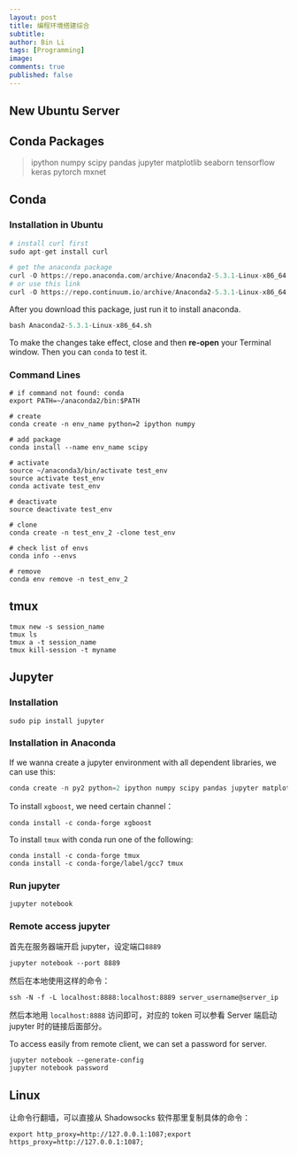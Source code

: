 ```yaml
---
layout: post
title: 编程环境搭建综合
subtitle:
author: Bin Li
tags: [Programming]
image: 
comments: true
published: false
---
```


## New Ubuntu Server
## Conda Packages
> ipython numpy scipy pandas jupyter matplotlib seaborn tensorflow keras pytorch mxnet

## Conda
### Installation in Ubuntu
```python
# install curl first
sudo apt-get install curl

# get the anaconda package
curl -O https://repo.anaconda.com/archive/Anaconda2-5.3.1-Linux-x86_64.sh
# or use this link
curl -O https://repo.continuum.io/archive/Anaconda2-5.3.1-Linux-x86_64.sh
```

After you download this package, just run it to install anaconda.

```python
bash Anaconda2-5.3.1-Linux-x86_64.sh
```

To make the changes take effect, close and then **re-open** your Terminal window. Then you can `conda` to test it.

### Command Lines

```
# if command not found: conda
export PATH=~/anaconda2/bin:$PATH

# create
conda create -n env_name python=2 ipython numpy

# add package
conda install --name env_name scipy

# activate
source ~/anaconda3/bin/activate test_env
source activate test_env
conda activate test_env

# deactivate
source deactivate test_env

# clone
conda create -n test_env_2 -clone test_env

# check list of envs
conda info --envs

# remove
conda env remove -n test_env_2
```

## tmux
```
tmux new -s session_name
tmux ls
tmux a -t session_name
tmux kill-session -t myname
```

## Jupyter
### Installation
```
sudo pip install jupyter
```

### Installation in Anaconda
If we wanna create a jupyter environment with all dependent libraries, we can use this:

```python
conda create -n py2 python=2 ipython numpy scipy pandas jupyter matplotlib seaborn 
```

To install `xgboost`, we need certain channel：
```shell
conda install -c conda-forge xgboost 
```

To install `tmux` with conda run one of the following:
```shell
conda install -c conda-forge tmux 
conda install -c conda-forge/label/gcc7 tmux 
```

### Run jupyter
```
jupyter notebook
```

### Remote access jupyter

首先在服务器端开启 jupyter，设定端口`8889`
```
jupyter notebook --port 8889
```

然后在本地使用这样的命令：
```
ssh -N -f -L localhost:8888:localhost:8889 server_username@server_ip
```

然后本地用 `localhost:8888` 访问即可，对应的 token 可以参看 Server 端启动 jupyter 时的链接后面部分。

To access easily from remote client, we can set a password for server.

```shell
jupyter notebook --generate-config
jupyter notebook password
```
## Linux
让命令行翻墙，可以直接从 Shadowsocks 软件那里复制具体的命令：
```shell
export http_proxy=http://127.0.0.1:1087;export https_proxy=http://127.0.0.1:1087;
```
